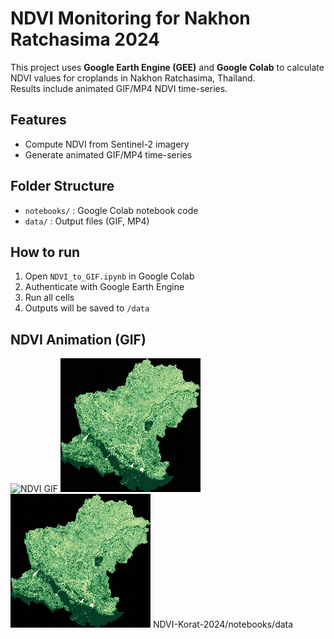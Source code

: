 # NDVI Monitoring for Nakhon Ratchasima 2024

This project uses **Google Earth Engine (GEE)** and **Google Colab** 
to calculate NDVI values for croplands in Nakhon Ratchasima, Thailand.  
Results include animated GIF/MP4 NDVI time-series.

## Features
- Compute NDVI from Sentinel-2 imagery
- Generate animated GIF/MP4 time-series

## Folder Structure
- `notebooks/` : Google Colab notebook code
- `data/` : Output files (GIF, MP4)

## How to run
1. Open `NDVI_to_GIF.ipynb` in Google Colab
2. Authenticate with Google Earth Engine
3. Run all cells
4. Outputs will be saved to `/data`

## NDVI Animation (GIF)

![NDVI GIF](NDVI-Korat-2024/notebooks/data/korat_ndvi_monthly_2024.gif)
![NDVI GIF](ndvi_korat_2024.gif)
![NDVI GIF](ndvi_korat_2024.gif)
NDVI-Korat-2024/notebooks/data



